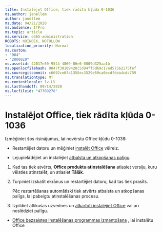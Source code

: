 ```yaml
---
title: Instalējot Office, tiek rādīta kļūda 0-1036
ms.author: janellem
author: janellem
ms.date: 04/21/2020
ms.audience: ITPro
ms.topic: article
ms.service: o365-administration
ROBOTS: NOINDEX, NOFOLLOW
localization_priority: Normal
ms.custom:
- "984"
- "2000020"
ms.assetid: 42017e50-9544-4869-86e6-0009d325aa1b
ms.openlocfilehash: 9047f30109428c5d94ff5d69c17ed57562175fef
ms.sourcegitcommit: c6692ce0fa1358ec3529e59ca0ecdfdea4cdc759
ms.translationtype: MT
ms.contentlocale: lv-LV
ms.lasthandoff: 09/14/2020
ms.locfileid: "47709278"
---
```

# <a name="error-0-1036-when-installing-office"></a>Instalējot Office, tiek rādīta kļūda 0-1036

Izmēģiniet šos risinājumus, lai novērstu Office kļūdu 0-1036:
  
- Restartējiet datoru un mēģiniet [instalēt Office](https://portal.office.com/OLS/MySoftware.aspx) vēlreiz.

- Lejupielādējiet un instalējiet [atbalsta un atkopšanas palīgu](https://aka.ms/SARA-OfficeUninstall-Alchemy).

1. Kad tas tiek atvērts, **Office produktu atinstalēšana** atlasiet versiju, kuru vēlaties atinstalēt, un atlasiet **Tālāk**.

2. Turpiniet izskatīt ekrānus un restartējiet datoru, kad tas tiek prasīts.

    Pēc restartēšanas automātiski tiek atvērts atbalsta un atkopšanas palīgs, lai pabeigtu atinstalēšanas procesu.

3. Izpildiet atlikušās uzvednes un [atkārtoti instalējiet Office](https://portal.office.com/OLS/MySoftware.aspx) vai arī noslēdziet palīgu.

- [Office bezsaistes instalēšanas programmas izmantošana](https://support.office.com/article/f0a85fe7-118f-41cb-a791-d59cef96ad1c?wt.mc_id=Alchemy_ClientDIA) , lai instalētu Office
